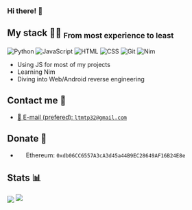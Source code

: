 <h3>Hi there! 👋</h3>

## My stack 👨‍💻	<sub>From most experience to least</sub>

![Python](https://img.shields.io/badge/-Python-%230075a8?logo=python&logoColor=white&style=flat-square) ![JavaScript](https://img.shields.io/badge/-JavaScript-%23e9d54c?logo=javascript&logoColor=white&style=flat-square) ![HTML](https://img.shields.io/badge/-HTML-%23de4b25?logo=html5&logoColor=white&style=flat-square) ![CSS](https://img.shields.io/badge/-CSS-%230174b8?logo=css3&logoColor=white&style=flat-square) ![Git](https://img.shields.io/badge/-Git-%23ea4f32?logo=git&logoColor=white&style=flat-square) ![Nim](https://img.shields.io/badge/-Nim-%23e9c241?logo=nim&logoColor=white&style=flat-square)

* Using JS for most of my projects
* Learning Nim
* Diving into Web/Android reverse engineering

## Contact me 💭
- <a href="mailto:ltmtp32@gmail.com">📩 E-mail (prefered): `ltmtp32@gmail.com`</a>

## Donate 💸
- <img src="https://cdn.iconscout.com/icon/free/png-256/ethereum-3-569581.png" width=16 height=16 align="center" /> Ethereum: `0xdb06CC6557A3cA3d45a44B9EC28649AF16B24E8e`

## Stats 📊
<img src="https://gpvc.arturio.dev/ltmtp32-dev" align="center" />
<img src="https://github-readme-stats.vercel.app/api?username=ltmtp32-dev&show_icons=true&count_private=true">
